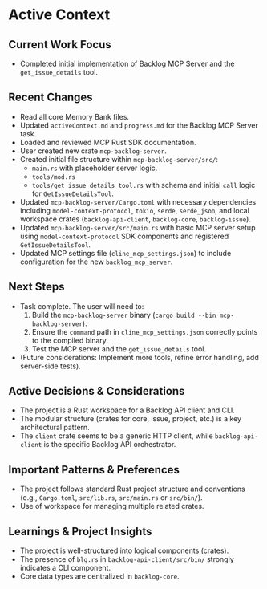 # Active Context

## Current Work Focus
-   Completed initial implementation of Backlog MCP Server and the `get_issue_details` tool.

## Recent Changes
-   Read all core Memory Bank files.
-   Updated `activeContext.md` and `progress.md` for the Backlog MCP Server task.
-   Loaded and reviewed MCP Rust SDK documentation.
-   User created new crate `mcp-backlog-server`.
-   Created initial file structure within `mcp-backlog-server/src/`:
    -   `main.rs` with placeholder server logic.
    -   `tools/mod.rs`
    -   `tools/get_issue_details_tool.rs` with schema and initial `call` logic for `GetIssueDetailsTool`.
-   Updated `mcp-backlog-server/Cargo.toml` with necessary dependencies including `model-context-protocol`, `tokio`, `serde`, `serde_json`, and local workspace crates (`backlog-api-client`, `backlog-core`, `backlog-issue`).
-   Updated `mcp-backlog-server/src/main.rs` with basic MCP server setup using `model-context-protocol` SDK components and registered `GetIssueDetailsTool`.
-   Updated MCP settings file (`cline_mcp_settings.json`) to include configuration for the new `backlog_mcp_server`.

## Next Steps
-   Task complete. The user will need to:
    1.  Build the `mcp-backlog-server` binary (`cargo build --bin mcp-backlog-server`).
    2.  Ensure the `command` path in `cline_mcp_settings.json` correctly points to the compiled binary.
    3.  Test the MCP server and the `get_issue_details` tool.
-   (Future considerations: Implement more tools, refine error handling, add server-side tests).

## Active Decisions & Considerations
-   The project is a Rust workspace for a Backlog API client and CLI.
-   The modular structure (crates for core, issue, project, etc.) is a key architectural pattern.
-   The `client` crate seems to be a generic HTTP client, while `backlog-api-client` is the specific Backlog API orchestrator.

## Important Patterns & Preferences
-   The project follows standard Rust project structure and conventions (e.g., `Cargo.toml`, `src/lib.rs`, `src/main.rs` or `src/bin/`).
-   Use of workspace for managing multiple related crates.

## Learnings & Project Insights
-   The project is well-structured into logical components (crates).
-   The presence of `blg.rs` in `backlog-api-client/src/bin/` strongly indicates a CLI component.
-   Core data types are centralized in `backlog-core`.
